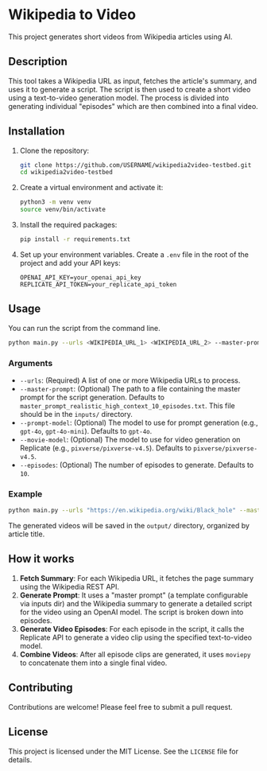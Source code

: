 # Wikipedia to Video

This project generates short videos from Wikipedia articles using AI.

## Description

This tool takes a Wikipedia URL as input, fetches the article's summary, and uses it to generate a script. The script is then used to create a short video using a text-to-video generation model. The process is divided into generating individual "episodes" which are then combined into a final video.


## Installation

1. Clone the repository:
   ```bash
   git clone https://github.com/USERNAME/wikipedia2video-testbed.git
   cd wikipedia2video-testbed
   ```

2. Create a virtual environment and activate it:
   ```bash
   python3 -m venv venv
   source venv/bin/activate
   ```

3. Install the required packages:
   ```bash
   pip install -r requirements.txt
   ```

4. Set up your environment variables. Create a `.env` file in the root of the project and add your API keys:
   ```
   OPENAI_API_KEY=your_openai_api_key
   REPLICATE_API_TOKEN=your_replicate_api_token
   ```

## Usage

You can run the script from the command line.

```bash
python main.py --urls <WIKIPEDIA_URL_1> <WIKIPEDIA_URL_2> --master-prompt <MASTER_PROMPT_FILE> --prompt-model <PROMPT_MODEL> --movie-model <MOVIE_MODEL> --episodes <NUMBER_OF_EPISODES>
```

### Arguments

- `--urls`: (Required) A list of one or more Wikipedia URLs to process.
- `--master-prompt`: (Optional) The path to a file containing the master prompt for the script generation. Defaults to `master_prompt_realistic_high_context_10_episodes.txt`. This file should be in the `inputs/` directory.
- `--prompt-model`: (Optional) The model to use for prompt generation (e.g., `gpt-4o`, `gpt-4o-mini`). Defaults to `gpt-4o`.
- `--movie-model`: (Optional) The model to use for video generation on Replicate (e.g., `pixverse/pixverse-v4.5`). Defaults to `pixverse/pixverse-v4.5`.
- `--episodes`: (Optional) The number of episodes to generate. Defaults to `10`.

### Example

```bash
python main.py --urls "https://en.wikipedia.org/wiki/Black_hole" --master-prompt "master_prompt_realistic_high_context_10_episodes.txt" --episodes 5
```

The generated videos will be saved in the `output/` directory, organized by article title.

## How it works

1.  **Fetch Summary**: For each Wikipedia URL, it fetches the page summary using the Wikipedia REST API.
2.  **Generate Prompt**: It uses a "master prompt" (a template configurable via inputs dir) and the Wikipedia summary to generate a detailed script for the video using an OpenAI model. The script is broken down into episodes.
3.  **Generate Video Episodes**: For each episode in the script, it calls the Replicate API to generate a video clip using the specified text-to-video model.
4.  **Combine Videos**: After all episode clips are generated, it uses `moviepy` to concatenate them into a single final video.

## Contributing

Contributions are welcome! Please feel free to submit a pull request.

## License

This project is licensed under the MIT License. See the `LICENSE` file for details. 